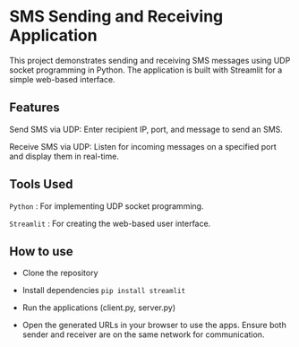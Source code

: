 
  # SMS Sending and Receiving Application
  
  This project demonstrates sending and receiving SMS messages using UDP socket programming in Python. The application is built with Streamlit for a simple web-based interface.
  
  


  ## Features
  
Send SMS via UDP: Enter recipient IP, port, and message to send an SMS.

Receive SMS via UDP: Listen for incoming messages on a specified port and display them in real-time.
      


  ## Tools Used
  
`Python` : For implementing UDP socket programming.

`Streamlit` : For creating the web-based user interface.
  
  


  ## How to use
  
  - Clone the repository

  - Install dependencies   ```pip install streamlit```

  - Run the applications (client.py, server.py)
  
  - Open the generated URLs in your browser to use the apps. 
    Ensure both sender and receiver are on the same network for 
    communication.
  
